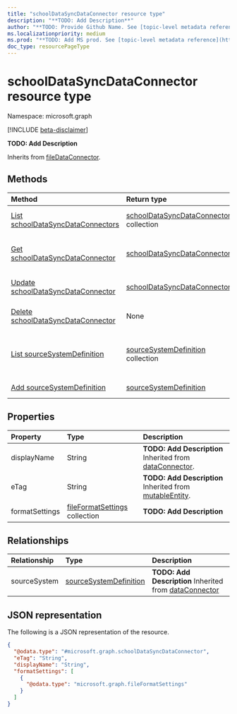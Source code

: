 ```yaml
---
title: "schoolDataSyncDataConnector resource type"
description: "**TODO: Add Description**"
author: "**TODO: Provide Github Name. See [topic-level metadata reference](https://msgo.azurewebsites.net/add/document/guidelines/metadata.html#topic-level-metadata)**"
ms.localizationpriority: medium
ms.prod: "**TODO: Add MS prod. See [topic-level metadata reference](https://msgo.azurewebsites.net/add/document/guidelines/metadata.html#topic-level-metadata)**"
doc_type: resourcePageType
---
```


# schoolDataSyncDataConnector resource type

Namespace: microsoft.graph

[!INCLUDE [beta-disclaimer](../../includes/beta-disclaimer.md)]

**TODO: Add Description**


Inherits from [fileDataConnector](../resources/filedataconnector.md).

## Methods
|Method|Return type|Description|
|:---|:---|:---|
|[List schoolDataSyncDataConnectors](../api/schooldatasyncdataconnector-list.md)|[schoolDataSyncDataConnector](../resources/schooldatasyncdataconnector.md) collection|Get a list of the [schoolDataSyncDataConnector](../resources/schooldatasyncdataconnector.md) objects and their properties.|
|[Get schoolDataSyncDataConnector](../api/schooldatasyncdataconnector-get.md)|[schoolDataSyncDataConnector](../resources/schooldatasyncdataconnector.md)|Read the properties and relationships of a [schoolDataSyncDataConnector](../resources/schooldatasyncdataconnector.md) object.|
|[Update schoolDataSyncDataConnector](../api/schooldatasyncdataconnector-update.md)|[schoolDataSyncDataConnector](../resources/schooldatasyncdataconnector.md)|Update the properties of a [schoolDataSyncDataConnector](../resources/schooldatasyncdataconnector.md) object.|
|[Delete schoolDataSyncDataConnector](../api/schooldatasyncdataconnector-delete.md)|None|Deletes a [schoolDataSyncDataConnector](../resources/schooldatasyncdataconnector.md) object.|
|[List sourceSystemDefinition](../api/schooldatasyncdataconnector-list-sourcesystem.md)|[sourceSystemDefinition](../resources/sourcesystemdefinition.md) collection|Get the sourceSystemDefinition resources from the sourceSystem navigation property.|
|[Add sourceSystemDefinition](../api/schooldatasyncdataconnector-post-sourcesystem.md)|[sourceSystemDefinition](../resources/sourcesystemdefinition.md)|Add sourceSystem by posting to the sourceSystem collection.|

## Properties
|Property|Type|Description|
|:---|:---|:---|
|displayName|String|**TODO: Add Description** Inherited from [dataConnector](../resources/dataconnector.md).|
|eTag|String|**TODO: Add Description** Inherited from [mutableEntity](../resources/mutableentity.md).|
|formatSettings|[fileFormatSettings](../resources/fileformatsettings.md) collection|**TODO: Add Description**|

## Relationships
|Relationship|Type|Description|
|:---|:---|:---|
|sourceSystem|[sourceSystemDefinition](../resources/sourcesystemdefinition.md)|**TODO: Add Description** Inherited from [dataConnector](../resources/dataconnector.md)|

## JSON representation
The following is a JSON representation of the resource.
<!-- {
  "blockType": "resource",
  "keyProperty": "id",
  "@odata.type": "microsoft.graph.schoolDataSyncDataConnector",
  "baseType": "microsoft.industryData.fileDataConnector",
  "openType": false
}
-->
``` json
{
  "@odata.type": "#microsoft.graph.schoolDataSyncDataConnector",
  "eTag": "String",
  "displayName": "String",
  "formatSettings": [
    {
      "@odata.type": "microsoft.graph.fileFormatSettings"
    }
  ]
}
```

